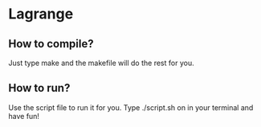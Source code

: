 # Lagrange

## How to compile?
Just type make and the makefile will do the rest for you.

## How to run?
Use the script file to run it for you. Type ./script.sh on in your terminal and have fun!
